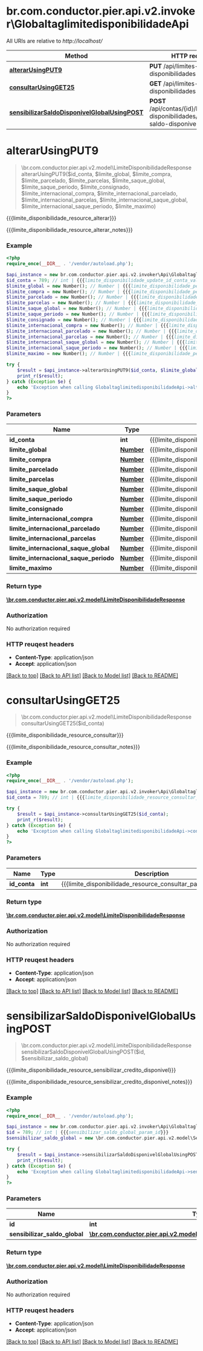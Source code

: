 # br.com.conductor.pier.api.v2.invoker\GlobaltaglimitedisponibilidadeApi

All URIs are relative to *http://localhost/*

Method | HTTP request | Description
------------- | ------------- | -------------
[**alterarUsingPUT9**](GlobaltaglimitedisponibilidadeApi.md#alterarUsingPUT9) | **PUT** /api/limites-disponibilidades | {{{limite_disponibilidade_resource_alterar}}}
[**consultarUsingGET25**](GlobaltaglimitedisponibilidadeApi.md#consultarUsingGET25) | **GET** /api/limites-disponibilidades | {{{limite_disponibilidade_resource_consultar}}}
[**sensibilizarSaldoDisponivelGlobalUsingPOST**](GlobaltaglimitedisponibilidadeApi.md#sensibilizarSaldoDisponivelGlobalUsingPOST) | **POST** /api/contas/{id}/limites-disponibilidades/sensibilizar-saldo-disponivel-global | {{{limite_disponibilidade_resource_sensibilizar_credito_disponivel}}}


# **alterarUsingPUT9**
> \br.com.conductor.pier.api.v2.model\LimiteDisponibilidadeResponse alterarUsingPUT9($id_conta, $limite_global, $limite_compra, $limite_parcelado, $limite_parcelas, $limite_saque_global, $limite_saque_periodo, $limite_consignado, $limite_internacional_compra, $limite_internacional_parcelado, $limite_internacional_parcelas, $limite_internacional_saque_global, $limite_internacional_saque_periodo, $limite_maximo)

{{{limite_disponibilidade_resource_alterar}}}

{{{limite_disponibilidade_resource_alterar_notes}}}

### Example 
```php
<?php
require_once(__DIR__ . '/vendor/autoload.php');

$api_instance = new br.com.conductor.pier.api.v2.invoker\Api\GlobaltaglimitedisponibilidadeApi();
$id_conta = 789; // int | {{{limite_disponibilidade_update_id_conta_value}}}
$limite_global = new Number(); // Number | {{{limite_disponibilidade_persist_limite_global_value}}}
$limite_compra = new Number(); // Number | {{{limite_disponibilidade_persist_limite_compra_value}}}
$limite_parcelado = new Number(); // Number | {{{limite_disponibilidade_persist_limite_parcelado_value}}}
$limite_parcelas = new Number(); // Number | {{{limite_disponibilidade_persist_limite_parcelas_value}}}
$limite_saque_global = new Number(); // Number | {{{limite_disponibilidade_persist_limite_saque_global_value}}}
$limite_saque_periodo = new Number(); // Number | {{{limite_disponibilidade_persist_limite_saque_periodo_value}}}
$limite_consignado = new Number(); // Number | {{{limite_disponibilidade_persist_limite_consignado_value}}}
$limite_internacional_compra = new Number(); // Number | {{{limite_disponibilidade_persist_limite_internacional_compra_value}}}
$limite_internacional_parcelado = new Number(); // Number | {{{limite_disponibilidade_persist_limite_internacional_parcelado_value}}}
$limite_internacional_parcelas = new Number(); // Number | {{{limite_disponibilidade_persist_limite_internacional_parcelas_value}}}
$limite_internacional_saque_global = new Number(); // Number | {{{limite_disponibilidade_persist_limite_internacional_saque_global_value}}}
$limite_internacional_saque_periodo = new Number(); // Number | {{{limite_disponibilidade_persist_limite_internacional_saque_periodo_value}}}
$limite_maximo = new Number(); // Number | {{{limite_disponibilidade_persist_limite_maximo_value}}}

try { 
    $result = $api_instance->alterarUsingPUT9($id_conta, $limite_global, $limite_compra, $limite_parcelado, $limite_parcelas, $limite_saque_global, $limite_saque_periodo, $limite_consignado, $limite_internacional_compra, $limite_internacional_parcelado, $limite_internacional_parcelas, $limite_internacional_saque_global, $limite_internacional_saque_periodo, $limite_maximo);
    print_r($result);
} catch (Exception $e) {
    echo 'Exception when calling GlobaltaglimitedisponibilidadeApi->alterarUsingPUT9: ', $e->getMessage(), "\n";
}
?>
```

### Parameters

Name | Type | Description  | Notes
------------- | ------------- | ------------- | -------------
 **id_conta** | **int**| {{{limite_disponibilidade_update_id_conta_value}}} | 
 **limite_global** | [**Number**](.md)| {{{limite_disponibilidade_persist_limite_global_value}}} | [optional] 
 **limite_compra** | [**Number**](.md)| {{{limite_disponibilidade_persist_limite_compra_value}}} | [optional] 
 **limite_parcelado** | [**Number**](.md)| {{{limite_disponibilidade_persist_limite_parcelado_value}}} | [optional] 
 **limite_parcelas** | [**Number**](.md)| {{{limite_disponibilidade_persist_limite_parcelas_value}}} | [optional] 
 **limite_saque_global** | [**Number**](.md)| {{{limite_disponibilidade_persist_limite_saque_global_value}}} | [optional] 
 **limite_saque_periodo** | [**Number**](.md)| {{{limite_disponibilidade_persist_limite_saque_periodo_value}}} | [optional] 
 **limite_consignado** | [**Number**](.md)| {{{limite_disponibilidade_persist_limite_consignado_value}}} | [optional] 
 **limite_internacional_compra** | [**Number**](.md)| {{{limite_disponibilidade_persist_limite_internacional_compra_value}}} | [optional] 
 **limite_internacional_parcelado** | [**Number**](.md)| {{{limite_disponibilidade_persist_limite_internacional_parcelado_value}}} | [optional] 
 **limite_internacional_parcelas** | [**Number**](.md)| {{{limite_disponibilidade_persist_limite_internacional_parcelas_value}}} | [optional] 
 **limite_internacional_saque_global** | [**Number**](.md)| {{{limite_disponibilidade_persist_limite_internacional_saque_global_value}}} | [optional] 
 **limite_internacional_saque_periodo** | [**Number**](.md)| {{{limite_disponibilidade_persist_limite_internacional_saque_periodo_value}}} | [optional] 
 **limite_maximo** | [**Number**](.md)| {{{limite_disponibilidade_persist_limite_maximo_value}}} | [optional] 

### Return type

[**\br.com.conductor.pier.api.v2.model\LimiteDisponibilidadeResponse**](LimiteDisponibilidadeResponse.md)

### Authorization

No authorization required

### HTTP reuqest headers

 - **Content-Type**: application/json
 - **Accept**: application/json

[[Back to top]](#) [[Back to API list]](../README.md#documentation-for-api-endpoints) [[Back to Model list]](../README.md#documentation-for-models) [[Back to README]](../README.md)

# **consultarUsingGET25**
> \br.com.conductor.pier.api.v2.model\LimiteDisponibilidadeResponse consultarUsingGET25($id_conta)

{{{limite_disponibilidade_resource_consultar}}}

{{{limite_disponibilidade_resource_consultar_notes}}}

### Example 
```php
<?php
require_once(__DIR__ . '/vendor/autoload.php');

$api_instance = new br.com.conductor.pier.api.v2.invoker\Api\GlobaltaglimitedisponibilidadeApi();
$id_conta = 789; // int | {{{limite_disponibilidade_resource_consultar_param_id_conta}}}

try { 
    $result = $api_instance->consultarUsingGET25($id_conta);
    print_r($result);
} catch (Exception $e) {
    echo 'Exception when calling GlobaltaglimitedisponibilidadeApi->consultarUsingGET25: ', $e->getMessage(), "\n";
}
?>
```

### Parameters

Name | Type | Description  | Notes
------------- | ------------- | ------------- | -------------
 **id_conta** | **int**| {{{limite_disponibilidade_resource_consultar_param_id_conta}}} | 

### Return type

[**\br.com.conductor.pier.api.v2.model\LimiteDisponibilidadeResponse**](LimiteDisponibilidadeResponse.md)

### Authorization

No authorization required

### HTTP reuqest headers

 - **Content-Type**: application/json
 - **Accept**: application/json

[[Back to top]](#) [[Back to API list]](../README.md#documentation-for-api-endpoints) [[Back to Model list]](../README.md#documentation-for-models) [[Back to README]](../README.md)

# **sensibilizarSaldoDisponivelGlobalUsingPOST**
> \br.com.conductor.pier.api.v2.model\LimiteDisponibilidadeResponse sensibilizarSaldoDisponivelGlobalUsingPOST($id, $sensibilizar_saldo_global)

{{{limite_disponibilidade_resource_sensibilizar_credito_disponivel}}}

{{{limite_disponibilidade_resource_sensibilizar_credito_disponivel_notes}}}

### Example 
```php
<?php
require_once(__DIR__ . '/vendor/autoload.php');

$api_instance = new br.com.conductor.pier.api.v2.invoker\Api\GlobaltaglimitedisponibilidadeApi();
$id = 789; // int | {{{sensibilizar_saldo_global_param_id}}}
$sensibilizar_saldo_global = new \br.com.conductor.pier.api.v2.model\SensibilizarSaldoGlobalUpdateValue_(); // \br.com.conductor.pier.api.v2.model\SensibilizarSaldoGlobalUpdateValue_ | sensibilizarSaldoGlobal

try { 
    $result = $api_instance->sensibilizarSaldoDisponivelGlobalUsingPOST($id, $sensibilizar_saldo_global);
    print_r($result);
} catch (Exception $e) {
    echo 'Exception when calling GlobaltaglimitedisponibilidadeApi->sensibilizarSaldoDisponivelGlobalUsingPOST: ', $e->getMessage(), "\n";
}
?>
```

### Parameters

Name | Type | Description  | Notes
------------- | ------------- | ------------- | -------------
 **id** | **int**| {{{sensibilizar_saldo_global_param_id}}} | 
 **sensibilizar_saldo_global** | [**\br.com.conductor.pier.api.v2.model\SensibilizarSaldoGlobalUpdateValue_**](\br.com.conductor.pier.api.v2.model\SensibilizarSaldoGlobalUpdateValue_.md)| sensibilizarSaldoGlobal | 

### Return type

[**\br.com.conductor.pier.api.v2.model\LimiteDisponibilidadeResponse**](LimiteDisponibilidadeResponse.md)

### Authorization

No authorization required

### HTTP reuqest headers

 - **Content-Type**: application/json
 - **Accept**: application/json

[[Back to top]](#) [[Back to API list]](../README.md#documentation-for-api-endpoints) [[Back to Model list]](../README.md#documentation-for-models) [[Back to README]](../README.md)

